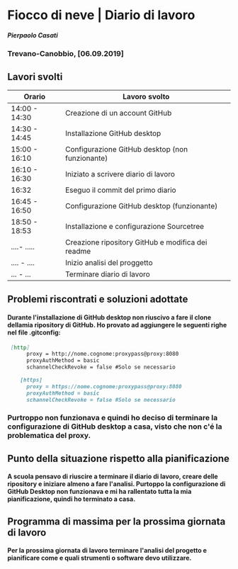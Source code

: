 # Fiocco di neve | Diario di lavoro
##### Pierpaolo Casati
### Trevano-Canobbio, [06.09.2019]

## Lavori svolti


|Orario        |Lavoro svolto                 |
|--------------|------------------------------|
|14:00 - 14:30 |Creazione di un account GitHub|
|14:30 - 14:45 |Installazione GitHub desktop  |
|15:00 - 16:10 |Configurazione GitHub desktop (non funzionante)|
|16:10 - 16:30 |Iniziato a scrivere diario di lavoro |
|16:32 | Eseguo il commit del primo diario |
|16:45 - 16:50 |Configurazione GitHub desktop (funzionante)|
|18:50 - 18:53 | Installazione e configurazione Sourcetree |
|....- .....| Creazione ripository GitHub e modifica dei readme |
| .... - .... | Inizio analisi del proggetto |
| ... - ... | Terminare diario di lavoro |


##  Problemi riscontrati e soluzioni adottate
#### Durante l'installazione di GitHub desktop non riuscivo a fare il clone dellamia ripository di GitHub. Ho provato ad aggiungere le seguenti righe nel file .gitconfig: 
```markdown
 [http]
      proxy = http://nome.cognome:proxypass@proxy:8080
      proxyAuthMethod = basic
      schannelCheckRevoke = false #Solo se necessario

    [https]
      proxy = https://nome.cognome:proxypass@proxy:8080
      proxyAuthMethod = basic
      schannelCheckRevoke = false #Solo se necessario
```
### Purtroppo non funzionava e quindi ho deciso di terminare la configurazione di GitHub desktop a casa, visto che non c'é la problematica del proxy.



##  Punto della situazione rispetto alla pianificazione

#### A scuola pensavo di riuscire a terminare il diario di lavoro, creare delle ripository e iniziare almeno a fare l'analisi. Purtoppo la configurazione di GitHub Desktop non funzionava e mi ha rallentato tutta la mia pianificazione, quindi ho terminato a casa.


## Programma di massima per la prossima giornata di lavoro

#### Per la prossima giornata di lavoro terminare l'analisi del progetto e pianificare come e quali strumenti o software devo utilizzare.
